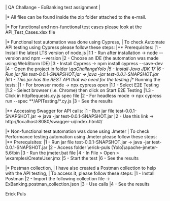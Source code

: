 | QA Challange - ExBanking test assignment |

|* All files can be found inside the zip folder attached to the e-mail.

|* For functional and non-functional test cases please look at the API_Test_Cases.xlsx file

|* Functional test automation was done using Cypress,
| To check Automate API testing using Cypress please follow these steps:
|** Prerequisites:
|1 - Install the latest LTS version of node.js
|1.1 - Run after installation -> node --version and npm --version
|2 - Choose an IDE (the automation was made using WebStorm IDE)
|3 - Install Cypress -> npm install cypress --save-dev
|4 - Open the project in folder *\qaChallengeYolo
|5 - Install Java JDK 17
|6 - Run jar file test-0.0.1-SNAPSHOT.jar -> java -jar test-0.0.1-SNAPSHOT.jar
|6.1 - This jar has the REST API that we need for the testing
|** Running the tests:
|1 - For browser mode -> npx cypress open
|1.1 - Select E2E Testing
|1.2 - Select browser (i.e. Chrome) then click on Start E2E Testing
|1.3 - Click in httpRequests.cy.js spec file
|2 - For headless mode -> npx cypress run --spec **/APITesting/*.cy.js
|3 - See the results

|** Accessing Swagger for API calls:
|1 - Run jar file test-0.0.1-SNAPSHOT.jar -> java -jar test-0.0.1-SNAPSHOT.jar
|2 - Use this link -> http://localhost:8080/swagger-ui/index.html#/

|* Non-functional test automation was done using Jmeter
| To check Performance testing automation using Jmeter please follow these steps:
|** Prerequisites:
|1 - Run jar file test-0.0.1-SNAPSHOT.jar -> java -jar test-0.0.1-SNAPSHOT.jar
|2 - Access folder \erick-puls (Yolo)\apache-jmeter-5.6\bin
|3 - Run the jmeter.bat file
|4 - In File > Open > \examples\CreateUser.jmx
|5 - Start the test
|6 - See the results

|* Postman collection,
| I have also created a Postman collection to help with the API testing,
| To access it, please follow these steps:
|1 - Install Postman
|2 - Import the following collection file -> ExBanking.postman_collection.json
|3 - Use calls
|4 - See the results

Erick Puls
